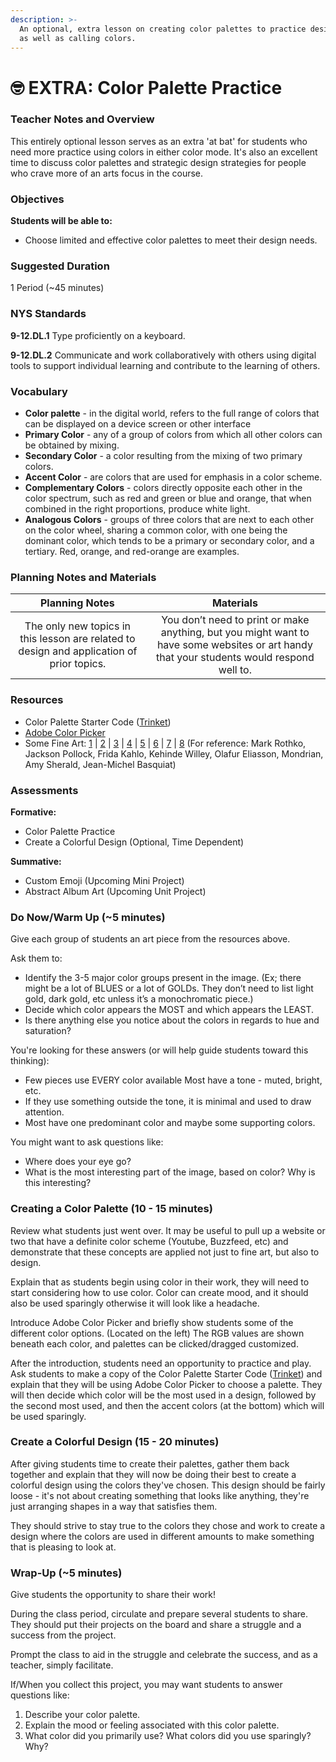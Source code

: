 ```yaml
---
description: >-
  An optional, extra lesson on creating color palettes to practice design skills
  as well as calling colors.
---
```


# 🤓 EXTRA: Color Palette Practice

### Teacher Notes and Overview

This entirely optional lesson serves as an extra 'at bat' for students who need more practice using colors in either color mode. It's also an excellent time to discuss color palettes and strategic design strategies for people who crave more of an arts focus in the course.

### Objectives

**Students will be able to:**

* Choose limited and effective color palettes to meet their design needs.

### Suggested Duration

1 Period (\~45 minutes)

### NYS Standards

**9-12.DL.1** Type proficiently on a keyboard.

**9-12.DL.2** Communicate and work collaboratively with others using digital tools to support individual learning and contribute to the learning of others.

### Vocabulary

* **Color palette** - in the digital world, refers to the full range of colors that can be displayed on a device screen or other interface
* **Primary Color** - any of a group of colors from which all other colors can be obtained by mixing.
* **Secondary Color** - a color resulting from the mixing of two primary colors.
* **Accent Color** - are colors that are used for emphasis in a color scheme.
* **Complementary Colors** - colors directly opposite each other in the color spectrum, such as red and green or blue and orange, that when combined in the right proportions, produce white light.
* **Analogous Colors** - groups of three colors that are next to each other on the color wheel, sharing a common color, with one being the dominant color, which tends to be a primary or secondary color, and a tertiary. Red, orange, and red-orange are examples.

### Planning Notes and Materials

|                                       Planning Notes                                      |                                                                 Materials                                                                 |
| :---------------------------------------------------------------------------------------: | :---------------------------------------------------------------------------------------------------------------------------------------: |
| The only new topics in this lesson are related to design and application of prior topics. | You don’t need to print or make anything, but you might want to have some websites or art handy that your students would respond well to. |

### Resources

* Color Palette Starter Code ([Trinket](https://trinket.io/python/3869478aa2))
* [Adobe Color Picker](https://color.adobe.com/create/color-wheel/)
* Some Fine Art: [1](https://www.nga.gov/content/dam/ngaweb/Education/rothko/1950scombo.jpg) | [2](https://sep.yimg.com/ay/artbook/jackson-pollock-108.gif) | [3](https://encrypted-tbn0.gstatic.com/images?q=tbn:ANd9GcRr5f2EGOyqXcs9mWQO6OP7-GaMuaxaqLVsFmCsH6dVLbn23aLf9Q) | [4](http://www.skny.com/media/cache/resolve/500x500\_fit/56d5695ecfaf342a038b4568/d9ebd8038de6676c169fd6d47dce7cc2.jpeg) | [5](https://rtlln1kraz3heqyqi5ac19ce-wpengine.netdna-ssl.com/wp-content/uploads/2014/06/Eliasson-Yourrainbowpanorama-2011-CreditStudioOlafurEliasson-300x240.jpg) | [6](https://www.moma.org/media/W1siZiIsIjIwMzU0MCJdLFsicCIsImNvbnZlcnQiLCItcmVzaXplIDIwMDB4MjAwMFx1MDAzZSJdXQ.jpg?sha=52bcb4c10cb106be) | [7](https://news.artnet.com/app/news-upload/2018/03/PA\_NPG\_18\_57-M-Obama-R-2-768x921@2x-854x1024.jpg) | [8](https://guyhepner.com/wp-content/uploads/2015/04/JeanMichelBasquiatErnokEstatePrint.png) (For reference: Mark Rothko, Jackson Pollock, Frida Kahlo, Kehinde Willey, Olafur Eliasson, Mondrian, Amy Sherald, Jean-Michel Basquiat)

### Assessments

**Formative:**

* Color Palette Practice
* Create a Colorful Design (Optional, Time Dependent)

**Summative:**

* Custom Emoji (Upcoming Mini Project)
* Abstract Album Art (Upcoming Unit Project)

### Do Now/Warm Up (\~5 minutes)

Give each group of students an art piece from the resources above.

Ask them to:

* Identify the 3-5 major color groups present in the image. (Ex; there might be a lot of BLUES or a lot of GOLDs. They don’t need to list light gold, dark gold, etc unless it’s a monochromatic piece.)
* Decide which color appears the MOST and which appears the LEAST.
* Is there anything else you notice about the colors in regards to hue and saturation?

You're looking for these answers (or will help guide students toward this thinking):

* Few pieces use EVERY color available Most have a tone - muted, bright, etc.
* If they use something outside the tone, it is minimal and used to draw attention.
* Most have one predominant color and maybe some supporting colors.

You might want to ask questions like:

* Where does your eye go?
* What is the most interesting part of the image, based on color? Why is this interesting?

### Creating a Color Palette (10 - 15 minutes)

Review what students just went over. It may be useful to pull up a website or two that have a definite color scheme (Youtube, Buzzfeed, etc) and demonstrate that these concepts are applied not just to fine art, but also to design.

Explain that as students begin using color in their work, they will need to start considering how to use color. Color can create mood, and it should also be used sparingly otherwise it will look like a headache.

Introduce Adobe Color Picker and briefly show students some of the different color options. (Located on the left) The RGB values are shown beneath each color, and palettes can be clicked/dragged customized.

After the introduction, students need an opportunity to practice and play. Ask students to make a copy of the Color Palette Starter Code ([Trinket](https://trinket.io/python/3869478aa2)) and explain that they will be using Adobe Color Picker to choose a palette. They will then decide which color will be the most used in a design, followed by the second most used, and then the accent colors (at the bottom) which will be used sparingly.

### Create a Colorful Design (15 - 20 minutes)

After giving students time to create their palettes, gather them back together and explain that they will now be doing their best to create a colorful design using the colors they've chosen. This design should be fairly loose - it's not about creating something that looks like anything, they're just arranging shapes in a way that satisfies them.&#x20;

They should strive to stay true to the colors they chose and work to create a design where the colors are used in different amounts to make something that is pleasing to look at.

### Wrap-Up (\~5 minutes)

Give students the opportunity to share their work!

During the class period, circulate and prepare several students to share. They should put their projects on the board and share a struggle and a success from the project.

Prompt the class to aid in the struggle and celebrate the success, and as a teacher, simply facilitate.

If/When you collect this project, you may want students to answer questions like:

1. Describe your color palette.
2. Explain the mood or feeling associated with this color palette.
3. What color did you primarily use? What colors did you use sparingly? Why?

